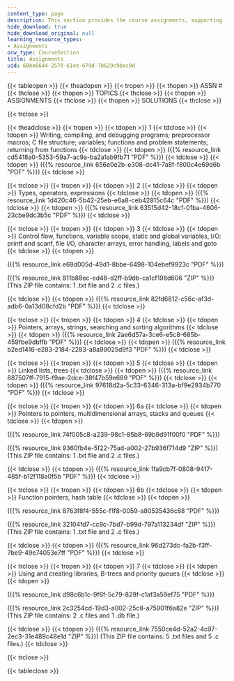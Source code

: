 ```yaml
---
content_type: page
description: This section provides the course assignments, supporting files, and solutions.
hide_download: true
hide_download_original: null
learning_resource_types:
- Assignments
ocw_type: CourseSection
title: Assignments
uid: 60ba6644-2570-614e-679d-7b629c9bec9d
---
```


{{< tableopen >}}
{{< theadopen >}}
{{< tropen >}}
{{< thopen >}}
ASSN #
{{< thclose >}}
{{< thopen >}}
TOPICS
{{< thclose >}}
{{< thopen >}}
ASSIGNMENTS
{{< thclose >}}
{{< thopen >}}
SOLUTIONS
{{< thclose >}}

{{< trclose >}}

{{< theadclose >}}
{{< tropen >}}
{{< tdopen >}}
1
{{< tdclose >}}
{{< tdopen >}}
Writing, compiling, and debugging programs; preprocessor macros; C file structure; variables; functions and problem statements; returning from functions
{{< tdclose >}}
{{< tdopen >}}
({{% resource_link cd5418a0-5353-59a7-ac9a-ba2a1ab9fb71 "PDF" %}})
{{< tdclose >}}
{{< tdopen >}}
({{% resource_link 656e0e2b-e308-dc41-7a8f-f800c4e69d6b "PDF" %}})
{{< tdclose >}}

{{< trclose >}}
{{< tropen >}}
{{< tdopen >}}
2
{{< tdclose >}}
{{< tdopen >}}
Types, operators, expressions
{{< tdclose >}}
{{< tdopen >}}
({{% resource_link 1d420c46-5b42-25eb-e6a8-ceb42815c64c "PDF" %}})
{{< tdclose >}}
{{< tdopen >}}
({{% resource_link 63515d42-18cf-01ba-4606-23cbe9dc3b5c "PDF" %}})
{{< tdclose >}}

{{< trclose >}}
{{< tropen >}}
{{< tdopen >}}
3
{{< tdclose >}}
{{< tdopen >}}
Control flow, functions, variable scope, static and global variables, I/O: printf and scanf, file I/O, character arrays, error handling, labels and goto
{{< tdclose >}}
{{< tdopen >}}


({{% resource_link e69d005d-49d1-8bbe-6498-104ebef9923c "PDF" %}})

({{% resource_link 811b88ec-ed48-d2ff-b9db-ca1cf198d606 "ZIP" %}}) (This ZIP file contains: 1 .txt file and 2 .c files.)


{{< tdclose >}}
{{< tdopen >}}
({{% resource_link 82fd6812-c56c-af3d-adb6-0a13d08cfd2b "PDF" %}})
{{< tdclose >}}

{{< trclose >}}
{{< tropen >}}
{{< tdopen >}}
4
{{< tdclose >}}
{{< tdopen >}}
Pointers, arrays, strings, searching and sorting algorithms
{{< tdclose >}}
{{< tdopen >}}
({{% resource_link 2ae6d57a-3ce6-e5c8-685b-459fbe9dbffb "PDF" %}})
{{< tdclose >}}
{{< tdopen >}}
({{% resource_link b2ed1416-e283-2184-2283-a8a99025d9f3 "PDF" %}})
{{< tdclose >}}

{{< trclose >}}
{{< tropen >}}
{{< tdopen >}}
5
{{< tdclose >}}
{{< tdopen >}}
Linked lists, trees
{{< tdclose >}}
{{< tdopen >}}
({{% resource_link 887507ff-7915-f9ae-2dce-38f47b59e689 "PDF" %}})
{{< tdclose >}}
{{< tdopen >}}
({{% resource_link 97618d2a-5c33-6346-313a-bf9e2934b770 "PDF" %}})
{{< tdclose >}}

{{< trclose >}}
{{< tropen >}}
{{< tdopen >}}
6a
{{< tdclose >}}
{{< tdopen >}}
Pointers to pointers, multidimensional arrays, stacks and queues
{{< tdclose >}}
{{< tdopen >}}


({{% resource_link 74f005c8-a239-98c1-85b8-69b9d91f00f0 "PDF" %}})

({{% resource_link 9360fb4e-5f22-75ad-a002-27b936f714d9 "ZIP" %}}) (This ZIP file contains: 1 .txt file and 2 .c files.)


{{< tdclose >}}
{{< tdopen >}}
({{% resource_link 1fa9cb7f-0808-9417-485f-b12f118a0f5b "PDF" %}})
{{< tdclose >}}

{{< trclose >}}
{{< tropen >}}
{{< tdopen >}}
6b
{{< tdclose >}}
{{< tdopen >}}
Function pointers, hash table
{{< tdclose >}}
{{< tdopen >}}


({{% resource_link 8763f8f4-555c-f1f8-0059-a80535436c88 "PDF" %}})

({{% resource_link 32104fd7-cc9c-7bd7-b99d-797a113234df "ZIP" %}}) (This ZIP file contains: 1 .txt file and 2 .c files.)


{{< tdclose >}}
{{< tdopen >}}
({{% resource_link 96d273dc-fa2b-f3ff-7be9-49e74053e7ff "PDF" %}})
{{< tdclose >}}

{{< trclose >}}
{{< tropen >}}
{{< tdopen >}}
7
{{< tdclose >}}
{{< tdopen >}}
Using and creating libraries, B-trees and priority queues
{{< tdclose >}}
{{< tdopen >}}


({{% resource_link d98c6b1c-9f6f-5c79-829f-c1af3a59ef75 "PDF" %}})

({{% resource_link 2c3254cd-19d3-a002-25c8-a75901f6a82e "ZIP" %}}) (This ZIP file contains: 2 .c files and 1 .db file.)


{{< tdclose >}}
{{< tdopen >}}
({{% resource_link 7550ce4d-52a2-4c97-2ec3-31e489c48e1d "ZIP" %}}) (This ZIP file contains: 5 .txt files and 5 .c files.)
{{< tdclose >}}

{{< trclose >}}

{{< tableclose >}}